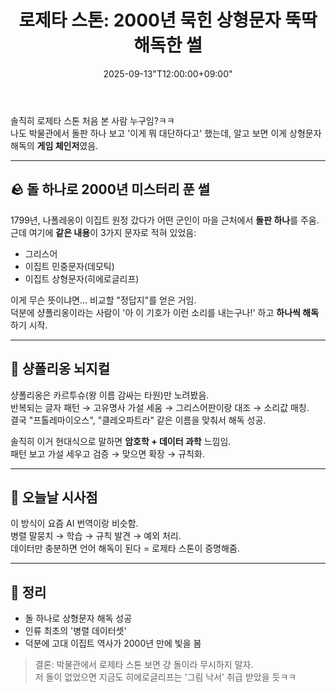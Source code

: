 ﻿---
title: "로제타 스톤: 2000년 묵힌 상형문자 뚝딱 해독한 썰"
date: 2025-09-13"T12:00:00+09:00"
draft: false
description: "2000년 동안 아무도 못 읽던 고대 이집트 상형문자를 한 방에 풀어버린 로제타 스톤, 그리고 샹폴리옹의 뇌지컬."
tags: ["역사","로제타 스톤","샹폴리옹","상형문자","이집트"]
categories: ["세계사"]
keywords: ["로제타 스톤","히에로글리프","나폴레옹 원정","샹폴리옹","고대 언어"]
ShowToc: true
TocOpen: true
---

솔직히 로제타 스톤 처음 본 사람 누구임?ㅋㅋ  
나도 박물관에서 돌판 하나 보고 '이게 뭐 대단하다고' 했는데, 알고 보면 이게 상형문자 해독의 **게임 체인저**였음.

---

## 🪨 돌 하나로 2000년 미스터리 푼 썰
1799년, 나폴레옹이 이집트 원정 갔다가 어떤 군인이 마을 근처에서 **돌판 하나**를 주움.  
근데 여기에 **같은 내용**이 3가지 문자로 적혀 있었음:
- 그리스어
- 이집트 민중문자(데모틱)
- 이집트 상형문자(히에로글리프)

이게 무슨 뜻이냐면… 비교할 "정답지"를 얻은 거임.  
덕분에 샹폴리옹이라는 사람이 '아 이 기호가 이런 소리를 내는구나!' 하고 **하나씩 해독**하기 시작.

---

## 🧠 샹폴리옹 뇌지컬
샹폴리옹은 카르투슈(왕 이름 감싸는 타원)만 노려봤음.  
반복되는 글자 패턴 → 고유명사 가설 세움 → 그리스어판이랑 대조 → 소리값 매칭.  
결국 "프톨레마이오스", "클레오파트라" 같은 이름을 맞춰서 해독 성공.

솔직히 이거 현대식으로 말하면 **암호학 + 데이터 과학** 느낌임.  
패턴 보고 가설 세우고 검증 → 맞으면 확장 → 규칙화.

---

## 🤔 오늘날 시사점
이 방식이 요즘 AI 번역이랑 비슷함.  
병렬 말뭉치 → 학습 → 규칙 발견 → 예외 처리.  
데이터만 충분하면 언어 해독이 된다 = 로제타 스톤이 증명해줌.

---

## 📝 정리
- 돌 하나로 상형문자 해독 성공
- 인류 최초의 '병렬 데이터셋'
- 덕분에 고대 이집트 역사가 2000년 만에 빛을 봄

> 결론: 박물관에서 로제타 스톤 보면 걍 돌이라 무시하지 말자.  
> 저 돌이 없었으면 지금도 히에로글리프는 '그림 낙서' 취급 받았을 듯ㅋㅋ

